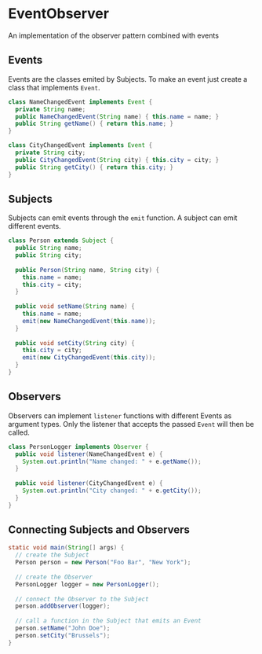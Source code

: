 # EventObserver
An implementation of the observer pattern combined with events

## Events
Events are the classes emited by Subjects. 
To make an event just create a class that implements `Event`.

```java
class NameChangedEvent implements Event {
  private String name;
  public NameChangedEvent(String name) { this.name = name; }
  public String getName() { return this.name; }
}
```

```java
class CityChangedEvent implements Event {
  private String city;
  public CityChangedEvent(String city) { this.city = city; }
  public String getCity() { return this.city; }
}
```

## Subjects
Subjects can emit events through the `emit` function. 
A subject can emit different events.

```java
class Person extends Subject {
  public String name;
  public String city;
  
  public Person(String name, String city) { 
    this.name = name;
    this.city = city;
  }
  
  public void setName(String name) { 
    this.name = name;
    emit(new NameChangedEvent(this.name));
  }
  
  public void setCity(String city) {
    this.city = city;
    emit(new CityChangedEvent(this.city));
  }
}
```

## Observers
Observers can implement `listener` functions with 
different Events as argument types. Only the listener
that accepts the passed `Event` will then be called.

```java
class PersonLogger implements Observer {
  public void listener(NameChangedEvent e) {
    System.out.println("Name changed: " + e.getName());
  }
  
  public void listener(CityChangedEvent e) {
    System.out.println("City changed: " + e.getCity());
  }
}
```

## Connecting Subjects and Observers

```java
static void main(String[] args) {
  // create the Subject
  Person person = new Person("Foo Bar", "New York");
  
  // create the Observer
  PersonLogger logger = new PersonLogger();
  
  // connect the Observer to the Subject
  person.addObserver(logger);
  
  // call a function in the Subject that emits an Event
  person.setName("John Doe");
  person.setCity("Brussels");
}
```
